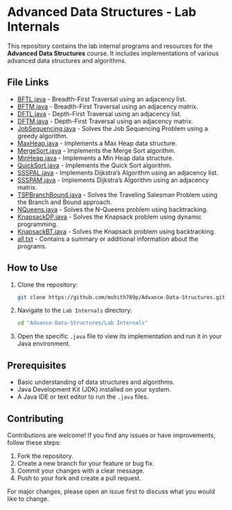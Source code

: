 # Advanced Data Structures - Lab Internals

This repository contains the lab internal programs and resources for the **Advanced Data Structures** course. It includes implementations of various advanced data structures and algorithms.

## File Links

- [BFTL.java](./BFTL.java) - Breadth-First Traversal using an adjacency list.
- [BFTM.java](./BFTM.java) - Breadth-First Traversal using an adjacency matrix.
- [DFTL.java](./DFTL.java) - Depth-First Traversal using an adjacency list.
- [DFTM.java](./DFTM.java) - Depth-First Traversal using an adjacency matrix.
- [JobSequencing.java](./JobSequencing.java) - Solves the Job Sequencing Problem using a greedy algorithm.
- [MaxHeap.java](./MaxHeap.java) - Implements a Max Heap data structure.
- [MergeSort.java](./MergeSort.java) - Implements the Merge Sort algorithm.
- [MinHeap.java](./MinHeap.java) - Implements a Min Heap data structure.
- [QuickSort.java](./QuickSort.java) - Implements the Quick Sort algorithm.
- [SSSPAL.java](./SSSPAL.java) - Implements Dijkstra’s Algorithm using an adjacency list.
- [SSSPAM.java](./SSSPAM.java) - Implements Dijkstra’s Algorithm using an adjacency matrix.
- [TSPBranchBound.java](./TSPBranchBound.java) - Solves the Traveling Salesman Problem using the Branch and Bound approach.
- [NQueens.java](./NQueens.java) - Solves the N-Queens problem using backtracking.
- [KnapsackDP.java](./KnapsackDP.java) - Solves the Knapsack problem using dynamic programming.
- [KnapsackBT.java](./KnapsackBT.java) - Solves the Knapsack problem using backtracking.
- [all.txt](./all.txt) - Contains a summary or additional information about the programs.

## How to Use

1. Clone the repository:
   ```bash
   git clone https://github.com/mohith789p/Advance-Data-Structures.git
   ```
2. Navigate to the `Lab Internals` directory:
   ```bash
   cd "Advance-Data-Structures/Lab Internals"
   ```
3. Open the specific `.java` file to view its implementation and run it in your Java environment.

## Prerequisites

- Basic understanding of data structures and algorithms.
- Java Development Kit (JDK) installed on your system.
- A Java IDE or text editor to run the `.java` files.

## Contributing

Contributions are welcome! If you find any issues or have improvements, follow these steps:

1. Fork the repository.
2. Create a new branch for your feature or bug fix.
3. Commit your changes with a clear message.
4. Push to your fork and create a pull request.

For major changes, please open an issue first to discuss what you would like to change.
